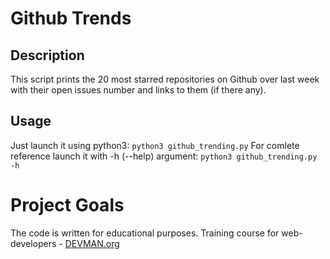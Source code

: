 # Github Trends
## Description
This script prints the 20 most starred repositories on Github over last week with their open issues number and links to them (if there any).
## Usage
Just launch it using python3:
 ```python3 github_trending.py```
For comlete reference launch it with -h (--help) argument:
 ```python3 github_trending.py -h```
# Project Goals

The code is written for educational purposes. Training course for web-developers - [DEVMAN.org](https://devman.org)
